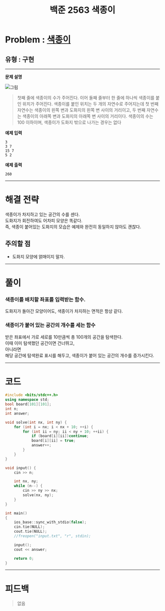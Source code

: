 ﻿---
title: 백준 2563 색종이
categories:
- PS

tags:
- baekjoon
- PS
- Problem Solve
- KOI
- 구현
---

<!-- 문제 번호 -->

# Problem : [색종이](https://www.acmicpc.net/problem/2563)
## 유형 : 구현

---


**문제 설명**

![그림](https://www.acmicpc.net/upload/images/IcZB4bH8h7wwEY6z7qyoqNXkMsh.png)
> 첫째 줄에 색종이의 수가 주어진다. 이어 둘째 줄부터 한 줄에 하나씩 색종이를 붙인 위치가 주어진다. 색종이를 붙인 위치는 두 개의 자연수로 주어지는데 첫 번째 자연수는 색종이의 왼쪽 변과 도화지의 왼쪽 변 사이의 거리이고, 두 번째 자연수는 색종이의 아래쪽 변과 도화지의 아래쪽 변 사이의 거리이다. 색종이의 수는 100 이하이며, 색종이가 도화지 밖으로 나가는 경우는 없다


**예제 입력**

```
3
3 7
15 7
5 2
```

**예제 출력**

```
260
```

---


# 해결 전략

>
색종이가 차지하고 있는 공간의 수를 센다.  
도화지가 회전하여도 어차피 모양은 똑같다.  
즉, 색종이 붙어있는 도화지의 모습은 예제와 완전히 동일하지 않아도 괜찮다.


## 주의할 점

* 도화지 모양에 얽매이지 말자.


---



# 풀이

### 색종이를 배치할 좌표를 입력받는 함수.

도화지가 돌아간 모양이어도, 색종이가 차지하는 면적은 항상 같다.


### 색종이가 붙어 있는 공간의 개수를 세는 함수

받은 좌표에서 가로 세로를 10만큼씩 총 100개의 공간을 탐색한다.  
이때 이미 탐색했던 공간이면 건너뛰고,  
아니라면  
해당 공간에 탐색완료 표시를 해두고, 색종이가 붙어 있는 공간의 개수를 증가시킨다.  



---

# 코드

```c++
#include <bits/stdc++.h>
using namespace std;
bool board[101][101];
int n;
int answer;

void solve(int nx, int ny) {
	for (int i = nx; i < nx + 10; ++i) {
		for (int ii = ny; ii < ny + 10; ++ii) {
			if (board[i][ii])continue;
			board[i][ii] = true;
			answer++;
		}
	}
}

void input() {
	cin >> n;

	int nx, ny;
	while (n--) {
		cin >> ny >> nx;
		solve(nx, ny);
	}
}

int main()
{
	ios_base::sync_with_stdio(false);
	cin.tie(NULL);
	cout.tie(NULL);
    //freopen("input.txt", "r", stdin);

	input();
	cout << answer;

	return 0;
}
```


---


# 피드백


> 없음

